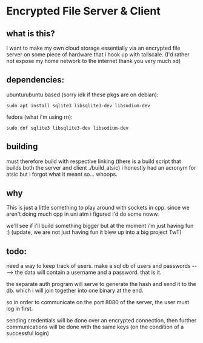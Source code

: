 # Encrypted File Server & Client

## what is this?

I want to make my own cloud storage essentially via an encrypted file server on some piece of hardware that i hook up with tailscale. (I'd rather not expose my home network to the internet thank you very much xd)

## dependencies:

ubuntu/ubuntu based (sorry idk if these pkgs are on debian):

```
sudo apt install sqlite3 libsqlite3-dev libsodium-dev
```

fedora (what i'm using rn):
```
sudo dnf sqlite3 libsqlite3-dev libsodium-dev
```

## building
must therefore build with respective linking (there is a build script that builds both the server and client ./build_atsic) i honestly had an acronym for atsic but i forgot what it meant so... whoops.

## why
This is just a little something to play around with sockets in cpp. since we aren't doing much cpp in uni atm i figured i'd do some noww.

we'll see if i'll build something bigger but at the moment i'm just having fun :) (update, we are not just having fun it blew up into a big project TwT)

## todo:

need a way to keep track of users. make a sql db of users and passwords ----> the data will contain a username and a password. that is it.

the separate auth program will serve to generate the hash and send it to the db. which i will join together into one binary at the end.

so in order to communicate on the port 8080 of the server, the user must log in first.

sending credentials will be done over an encrypted connection, then further communications will be done with the same keys (on the condition of a successful login)

